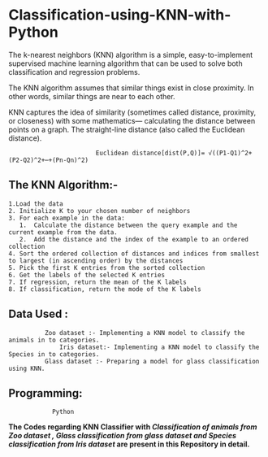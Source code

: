 # Classification-using-KNN-with-Python

   The k-nearest neighbors (KNN) algorithm is a simple, easy-to-implement supervised machine learning algorithm that can be used to solve both classification and regression problems.
   
   The KNN algorithm assumes that similar things exist in close proximity. In other words, similar things are near to each other.

   KNN captures the idea of similarity (sometimes called distance, proximity, or closeness) with some mathematics— calculating the distance between points on a graph. The straight-line distance (also called the Euclidean distance).
   
                            Euclidean distance[dist(P,Q)]= √((P1-Q1)^2+(P2-Q2)^2+⋯+(Pn-Qn)^2)
			    
## The KNN Algorithm:-
	
    1.Load the data
    2. Initialize K to your chosen number of neighbors
    3. For each example in the data:
	   1.  Calculate the distance between the query example and the current example from the data.
	   2.  Add the distance and the index of the example to an ordered collection
    4. Sort the ordered collection of distances and indices from smallest to largest (in ascending order) by the distances
    5. Pick the first K entries from the sorted collection
    6. Get the labels of the selected K entries
    7. If regression, return the mean of the K labels
    8. If classification, return the mode of the K labels


## Data Used :
	          Zoo dataset :- Implementing a KNN model to classify the animals in to categories.
                  Iris dataset:- Implementing a KNN model to classify the Species in to categories.
	          Glass dataset :- Preparing a model for glass classification using KNN.

## Programming:

                Python


**The Codes regarding KNN Classifier with *Classification of animals from Zoo dataset , Glass classification from glass dataset and Species classification from Iris dataset*  are present in this Repository in detail.**
